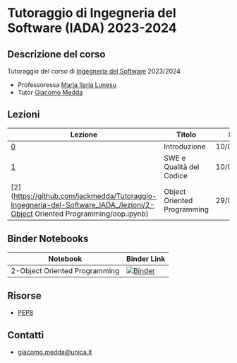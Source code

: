 # Tutoraggio di Ingegneria del Software (IADA) 2023-2024

<!-- New section -->

## Descrizione del corso

Tutoraggio del corso di [Ingegneria del Software](https://unica.coursecatalogue.cineca.it/insegnamenti/2024/21412/2021/9999/11022) 2023/2024

- Professoressa [Maria Ilaria Lunesu](https://web.unica.it/unica/page/it/mariai_lunesu)
- Tutor [Giacomo Medda](https://jackmedda.github.io)

<!-- New subsection -->

<!-- New section -->

## Lezioni

<div class="scrollable">

| Lezione                                                                                                                      | Titolo                      | Data       |
|------------------------------------------------------------------------------------------------------------------------------|-----------------------------|------------|
| [0](https://jackmedda.github.io/Tutoraggio-Ingegneria-del-Software_IADA_/lezioni/0-Introduzione/)                            | Introduzione                | 10/04/2024 |
| [1](https://jackmedda.github.io/Tutoraggio-Ingegneria-del-Software_IADA_/lezioni/1-SWE%20e%20Qualita%20del%20Codice) | SWE e Qualità del Codice    | 10/04/2024 |
| [2](https://github.com/jackmedda/Tutoraggio-Ingegneria-del-Software_IADA_/lezioni/2-Object Oriented Programming/oop.ipynb)     | Object Oriented Programming | 29/04/2024 |

</div>

<!-- New section -->

## Binder Notebooks

| Notebook | Binder Link |
|----------|-------------|
| 2-Object Oriented Programming | [![Binder](https://mybinder.org/badge_logo.svg)](https://mybinder.org/v2/gh/jackmedda/Tutoraggio-Ingegneria-del-Software_IADA_/HEAD?labpath=lezioni%2F2-Object+Oriented+Programming%2Foop.ipynb) |


<!-- New section -->

## Risorse

- [PEP8](https://peps.python.org/pep-0008)

<!-- New section -->

## Contatti

- [giacomo.medda@unica.it](mailto:giacomo.medda@unica.it)
